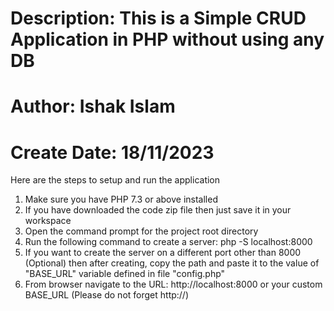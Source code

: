 # Description: This is a Simple CRUD Application in PHP without using any DB
# Author: Ishak Islam
# Create Date: 18/11/2023

Here are the steps to setup and run the application

1. Make sure you have PHP 7.3 or above installed
2. If you have downloaded the code zip file then just save it in your workspace
3. Open the command prompt for the project root directory
4. Run the following command to create a server: 
   php -S localhost:8000
5. If you want to create the server on a different port other than 8000 (Optional) then after creating, copy the path and paste it to the value of "BASE_URL" variable defined in file "config.php"
6. From browser navigate to the URL: http://localhost:8000 or your custom BASE_URL (Please do not forget http://)
